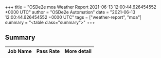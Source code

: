+++
title = "OSDe2e moa Weather Report 2021-06-13 12:00:44.626454552 +0000 UTC"
author = "OSDe2e Automation"
date = "2021-06-13 12:00:44.626454552 +0000 UTC"
tags = ["weather-report", "moa"]
summary = "<table class=\"summary\"></table>"
+++
## Summary

| Job Name | Pass Rate | More detail |
|----------|-----------|-------------|



